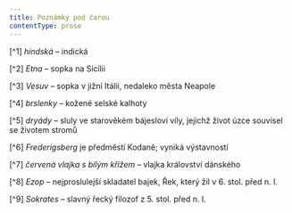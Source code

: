 ```yaml
---
title: Poznámky pod čarou
contentType: prose
---
```


<section>

[^1] _hindská_ – indická

[^2] _Etna_ – sopka na Sicílii

[^3] _Vesuv_ – sopka v jižní Itálii, nedaleko města Neapole

[^4] _brslenky_ – kožené selské kalhoty

[^5] _dryády_ – sluly ve starověkém bájesloví víly, jejichž život úzce souvisel se životem stromů

[^6] _Frederigsberg_ je předměstí Kodaně; vyniká výstavností

[^7] _červená vlajka s bílým křížem_ – vlajka království dánského

[^8] _Ezop_ – nejproslulejší skladatel bajek, Řek, který žil v 6. stol. před n. l.

[^9] _Sokrates_ – slavný řecký filozof z 5. stol. před n. l.

</section>

